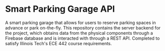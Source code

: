# Smart Parking Garage API
A smart parking garage that allows for users to reserve parking spaces in advance or park on-the-fly. This repository contains the server backend for the project, which obtains data from the physical components through a Firebase database and is interacted with through a REST API. Completed to satisfy Illinois Tech's ECE 442 course requirements.
